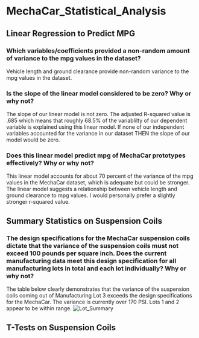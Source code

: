 # MechaCar_Statistical_Analysis

## Linear Regression to Predict MPG
### Which variables/coefficients provided a non-random amount of variance to the mpg values in the dataset?
Vehicle length and ground clearance provide non-random variance to the mpg values in the dataset. 

### Is the slope of the linear model considered to be zero? Why or why not?
The slope of our linear model is not zero. The adjusted R-squared value is .685 which means that roughly 68.5% of the variablilty of our dependent variable is explained using this linear model. If none of our independent variables accounted for the variance in our dataset THEN the slope of our model would be zero. 

### Does this linear model predict mpg of MechaCar prototypes effectively? Why or why not?
This linear model accounts for about 70 percent of the variance of the mpg values in the MechaCar dataset, which is adequate but could be stronger. The linear model suggests a relationship between vehicle length and ground clearance to mpg values. I would personally prefer a slightly stronger r-squared value.

## Summary Statistics on Suspension Coils
### The design specifications for the MechaCar suspension coils dictate that the variance of the suspension coils must not exceed 100 pounds per square inch. Does the current manufacturing data meet this design specification for all manufacturing lots in total and each lot individually? Why or why not?


The table below clearly demonstrates that the variance of the suspension coils coming out of Manufacturing Lot 3 exceeds the design specifications for the MechaCar. The variance is currently over 170 PSI. Lots 1 and 2 appear to be within range.
![Lot_Summary](https://user-images.githubusercontent.com/106618404/193146691-8ae7d72f-0489-4bf9-b1b8-a7efff3ce50c.PNG)

## T-Tests on Suspension Coils 
